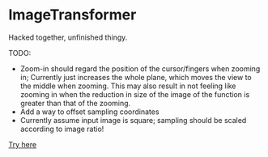 # ImageTransformer

Hacked together, unfinished thingy.

TODO: 
  - Zoom-in should regard the position of the cursor/fingers when zooming in; Currently just increases the whole plane, which moves the view to the middle when zooming. This may also result in not feeling like zooming in when the reduction in size of the image of the function is greater than that of the zooming.
  - Add a way to offset sampling coordinates
  - Currently assume input image is square; sampling should be scaled according to image ratio!

[Try here](https://romanriesen.github.io/ImageTransformer/)
